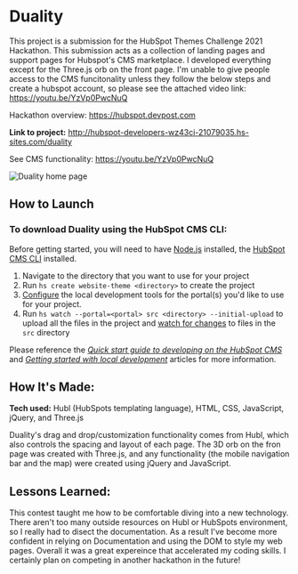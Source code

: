 # Duality

This project is a submission for the HubSpot Themes Challenge 2021 Hackathon. This submission acts as a collection of landing pages and support pages for Hubspot's CMS marketplace. I developed everything except for the Three.js orb on the front page. I'm unable to give people access to the CMS funcitonality unless they follow the below steps and create a hubspot account, so please see the attached video link: https://youtu.be/YzVp0PwcNuQ

Hackathon overview: https://hubspot.devpost.com


**Link to project:** http://hubspot-developers-wz43ci-21079035.hs-sites.com/duality

See CMS functionality: https://youtu.be/YzVp0PwcNuQ


![Duality home page](https://res.cloudinary.com/duf8g2rbv/image/upload/v1644717586/Screen_Shot_2022-02-12_at_7.57.04_PM_lacofr.png)


## How to Launch

### To download Duality using the HubSpot CMS CLI:

Before getting started, you will need to have [Node.js](https://nodejs.org) installed, the [HubSpot CMS CLI](https://developers.hubspot.com/docs/cms/guides/getting-started-with-local-development#install-dependencies) installed.

1. Navigate to the directory that you want to use for your project
2. Run `hs create website-theme <directory>` to create the project
3. [Configure](https://developers.hubspot.com/docs/cms/guides/getting-started-with-local-development#configure-the-local-development-tools) the local development tools for the portal(s) you'd like to use for your project.
4. Run `hs watch --portal=<portal> src <directory> --initial-upload` to upload all the files in the project and [watch for changes](https://developers.hubspot.com/docs/cms/developer-reference/local-development-cms-cli#watch) to files in the `src` directory

Please reference the _[Quick start guide to developing on the HubSpot CMS](https://developers.hubspot.com/docs/cms/guides/getting-started)_ and _[Getting started with local development](https://designers.hubspot.com/tutorials/getting-started-with-local-development)_ articles for more information.


## How It's Made:

**Tech used:** Hubl (HubSpots templating language), HTML, CSS, JavaScript, jQuery, and Three.js

Duality's drag and drop/customization functionality comes from Hubl, which also controls the spacing and layout of each page. The 3D orb on the fron page was created with Three.js, and any functionality (the mobile navigation bar and the map) were created using jQuery and JavaScript. 

## Lessons Learned:

This contest taught me how to be comfortable diving into a new technology. There aren't too many outside resources on Hubl or HubSpots environment, so I really had to disect the documentation. As a result I've become more confident in relying on Documentation and using the DOM to style my web pages. Overall it was a great expereince that accelerated my coding skills. I certainly plan on competing in another hackathon in the future!


